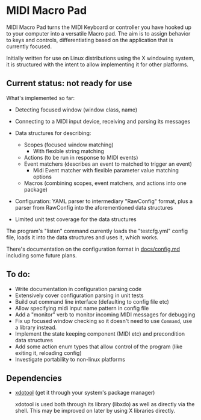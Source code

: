 # MIDI Macro Pad

MIDI Macro Pad turns the MIDI Keyboard or controller you have hooked up to your computer into a versatile
Macro pad. The aim is to assign behavior to keys and controls, differentiating based on the application that is
currently focused.

Initially written for use on Linux distributions using the X windowing system, it is structured with
the intent to allow implementing it for other platforms.

## Current status: not ready for use

What's implemented so far:

- Detecting focused window (window class, name)
- Connecting to a MIDI input device, receiving and parsing its messages
- Data structures for describing:
  - Scopes (focused window matching)
    - With flexible string matching
  - Actions (to be run in response to MIDI events)
  - Event matchers (describes an event to matched to trigger an event)
    - Midi Event matcher with flexible parameter value matching options
  - Macros (combining scopes, event matchers, and actions into one package)
- Configuration: YAML parser to intermediary "RawConfig" format, plus a parser
  from RawConfig into the aforementioned data structures
  
- Limited unit test coverage for the data structures

The program's "listen" command currently loads the "testcfg.yml" config file,
loads it into the data structures and uses it, which works.

There's documentation on the configuration format in [docs/config.md](https://github.com/michd/midi-macro-pad/blob/main/docs/config.md)
including some future plans.

## To do:

- Write documentation in configuration parsing code
- Extensively cover configuration parsing in unit tests
- Build out command line interface (defaulting to config file etc)
- Allow specifying midi input name pattern in config file
- Add a "monitor" verb to monitor incoming MIDI messages for debugging
- Fix up focused window checking so it doesn't need to use `Command`, use
  a library instead.
- Implement the state keeping component (MIDI etc) and precondition data structures
- Add some action enum types that allow control of the program (like exiting it, reloading config)
- Investigate portability to non-linux platforms

## Dependencies

- [xdotool](https://www.semicomplete.com/projects/xdotool/) (get it through your system's package manager)
  
  xdotool is used both through its library (libxdo) as well as directly via the shell. This may be
  improved on later by using X libraries directly.

